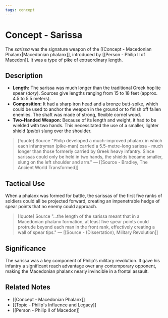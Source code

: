 ```yaml
---
tags: concept
---
```


# Concept - Sarissa

The *sarissa* was the signature weapon of the [[Concept - Macedonian Phalanx|Macedonian phalanx]], introduced by [[Person - Philip II of Macedon]]. It was a type of pike of extraordinary length.

## Description
- **Length:** The sarissa was much longer than the traditional Greek hoplite spear (*dory*). Sources give lengths ranging from 15 to 18 feet (approx. 4.5 to 5.5 meters).
- **Composition:** It had a sharp iron head and a bronze butt-spike, which could be used to anchor the weapon in the ground or to finish off fallen enemies. The shaft was made of strong, flexible cornel wood.
- **Two-Handed Weapon:** Because of its length and weight, it had to be wielded with two hands. This necessitated the use of a smaller, lighter shield (*pelta*) slung over the shoulder.

> [!quote] Source
> "Philip developed a much-improved phalanx in which each infantryman (pike-man) carried a 5.5-metre-long sarissa - much longer than those formerly carried by Greek heavy infantry. Since sarissas could only be held in two hands, the shields became smaller, slung on the left shoulder and arm."
> — [[Source - Bradley, The Ancient World Transformed]]

## Tactical Use
When a phalanx was formed for battle, the sarissas of the first five ranks of soldiers could all be projected forward, creating an impenetrable hedge of spear points that no enemy could approach.

> [!quote] Source
> "...the length of the sarissa meant that in a Macedonian phalanx formation, at least five spear points could protrude beyond each man in the front rank, effectively creating a wall of spear tips."
> — [[Source - (Dissertation), Military Revolution]]

## Significance
The sarissa was a key component of Philip's military revolution. It gave his infantry a significant reach advantage over any contemporary opponent, making the Macedonian phalanx nearly invincible in a frontal assault.

## Related Notes
- [[Concept - Macedonian Phalanx]]
- [[Topic - Philip's Influence and Legacy]]
- [[Person - Philip II of Macedon]]
